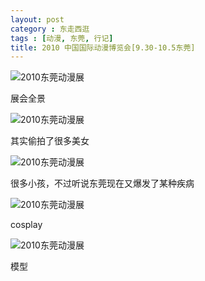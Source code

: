 ```yaml
---
layout: post
category : 东走西逛
tags : [动漫, 东莞, 行记]
title: 2010 中国国际动漫博览会[9.30-10.5东莞] 
---
```


<img src="http://pic.yupoo.com/myhut_v/BQFyoDCJ/hI7eU.jpg" alt="2010东莞动漫展" />

展会全景

<img src="http://pic.yupoo.com/myhut_v/BQFynEgN/Gfyge.jpg" alt="2010东莞动漫展" />

其实偷拍了很多美女

<img src="http://pic.yupoo.com/myhut_v/BQFymzwH/S2FIl.jpg" alt="2010东莞动漫展" />

很多小孩，不过听说东莞现在又爆发了某种疾病

<img src="http://pic.yupoo.com/myhut_v/BQFym0aF/aQ416.jpg" alt="2010东莞动漫展" />

cosplay

<img src="http://pic.yupoo.com/myhut_v/BQFylvSq/13Gd9T.jpg" alt="2010东莞动漫展" />

模型
